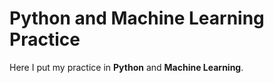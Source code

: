 # Python and Machine Learning Practice

Here I put my practice in **Python** and **Machine Learning**.
